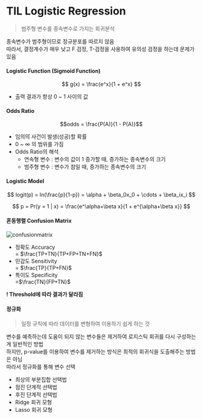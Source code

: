# **TIL Logistic Regression**

> 범주형 변수를 종속변수로 가지는 회귀분석

종속변수가 범주형이므로 정규분포를 따르지 않음<br>
따라서, 결정계수가 매우 낮고 F 검정, T-검정을 사용하여 유의성 검정을 하는데 문제가 있음

#### Logistic Function (Sigmoid Function)

$$ g(x) = \frac{e^x}{1 + e^x} $$ 

- 출력 결과가 항상 0 ~ 1 사이의 값

#### Odds Ratio

$$odds = \frac{P(A)}{1 - P(A)}$$

- 임의의 사건이 발생(성공)할 확률
- 0 ~ $\infty$ 의 범위를 가짐
- Odds Ratio의 해석
  - 연속형 변수 : 변수의 값이 1 증가할 때, 증가하는 종속변수의 크기
  - 범주형 변수 : 변수가 참일 때, 증가하는 종속변수의 크기

#### Logistic Model

$$ logit(p) = ln(\frac{p}{1-p}) = \alpha + \beta_0x_0 + \cdots + \beta_ix_i $$

$$ p = Pr(y = 1 | x) = \frac{e^\alpha+\beta x}{1 + e^{\alpha+\beta x}} $$

#### 혼동행렬 Confusion Matrix

![confusionmatrix](https://miro.medium.com/max/712/1*g5zpskPaxO8uSl0OWT4NTQ.png)

- 정확도 Accuracy <br>= $\frac{TP+TN}{TP+FP+TN+FN}$
- 민감도 Sensitivity <br>= $\frac{TP}{TP+FN}$
- 특이도 Specificity <br>=$\frac{TN}{FP+TN}$

**! Threshold에 따라 결과가 달라짐**

#### 정규화
> 일정 규칙에 따라 데이터를 변형하여 이용하기 쉽게 하는 것

변수를 예측하는데 도움이 되지 않는 변수들은 제거하여 로지스틱 회귀를 다시 구성하는게 일반적인 방법<br>
하지만, p-value를 이용하여 변수를 제거하는 방식은 최적의 회귀식을 도출해주는 방법은 아님<br>
따라서 정규화를 통해 변수 선택

- 최상의 부분집합 선택법
- 점진 단계적 선택법
- 후진 단계적 선택법
- Ridge 회귀 모형
- Lasso 회귀 모형